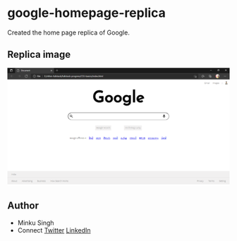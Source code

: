 # google-homepage-replica
Created the home page replica of Google.

## Replica image
![image](google-homepage/image/replica-img.png)

## Author
- Minku Singh
- Connect
    [Twitter](https://twitter.com/minkusingh_)
    [LinkedIn](https://www.linkedin.com/in/minku-singh-%F0%9F%91%80-2943a51a5/)